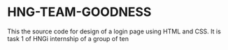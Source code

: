 # HNG-TEAM-GOODNESS
This the source code for design of a login page using HTML and CSS. It is task 1 of HNGi internship of a group of ten 
